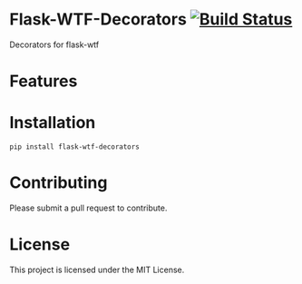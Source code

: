 # Flask-WTF-Decorators [![Build Status](https://travis-ci.org/simpleapples/flask-wtf-decorators.svg?branch=master)](https://travis-ci.org/simpleapples/flask-wtf-decorators)

Decorators for flask-wtf

# Features

# Installation

`pip install flask-wtf-decorators`

# Contributing

Please submit a pull request to contribute.

# License

This project is licensed under the MIT License.
